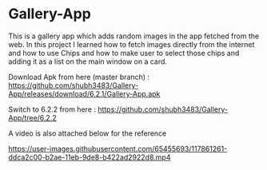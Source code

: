 # Gallery-App
This is a gallery app which adds random images in the app fetched from the web. In this project I learned how to fetch images directly from the internet and how to use Chips and how to make user to select those chips and adding it as a list on the main window on a card.

Download Apk from here (master branch) : https://github.com/shubh3483/Gallery-App/releases/download/6.2.1/Gallery-App.apk

Switch to 6.2.2 from here : https://github.com/shubh3483/Gallery-App/tree/6.2.2

A video is also attached below for the reference

https://user-images.githubusercontent.com/65455693/117861261-ddca2c00-b2ae-11eb-9de8-b422ad2922d8.mp4
